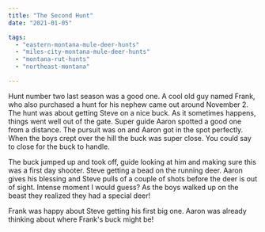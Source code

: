 ```yaml
---
title: "The Second Hunt"
date: "2021-01-05"

tags: 
  - "eastern-montana-mule-deer-hunts"
  - "miles-city-montana-mule-deer-hunts"
  - "montana-rut-hunts"
  - "northeast-montana"

---
```


Hunt number two last season was a good one. A cool old guy named Frank, who also purchased a hunt for his nephew came out around November 2. The hunt was about getting Steve on a nice buck. As it sometimes happens, things went well out of the gate. Super guide Aaron spotted a good one from a distance. The pursuit was on and Aaron got in the spot perfectly. When the boys crept over the hill the buck was super close. You could say to close for the buck to handle.

The buck jumped up and took off, guide looking at him and making sure this was a first day shooter. Steve getting a bead on the running deer. Aaron gives his blessing and Steve pulls of a couple of shots before the deer is out of sight. Intense moment I would guess? As the boys walked up on the beast they realized they had a special deer!

Frank was happy about Steve getting his first big one. Aaron was already thinking about where Frank's buck might be!
